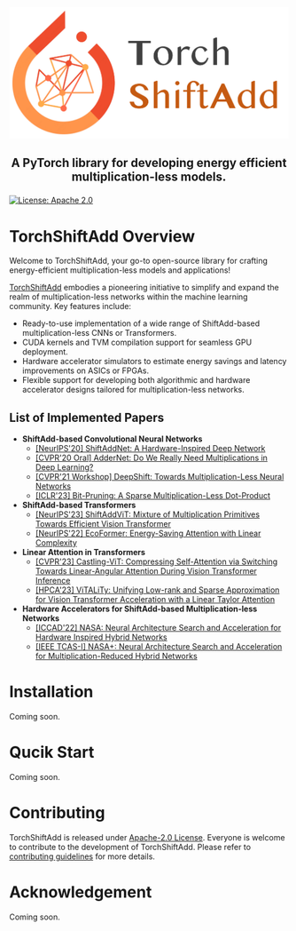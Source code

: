 <p align="center">
    <img src="figs/logo_torchshiftadd.png" alt="torchshiftadd logo" width="600">
</p>

<h2>
    <p align="center">
    A PyTorch library for developing energy efficient multiplication-less models.
    </p>
</h2>

[![License: Apache 2.0](https://img.shields.io/badge/License-Apache%202.0-green)](https://opensource.org/licenses/Apache-2.0)


# TorchShiftAdd Overview

Welcome to TorchShiftAdd, your go-to open-source library for crafting energy-efficient multiplication-less models and applications!

[TorchShiftAdd](https://github.com/ranery/torchshiftadd) embodies a pioneering initiative to simplify and expand the realm of multiplication-less networks within the machine learning community. Key features include:

* Ready-to-use implementation of a wide range of ShiftAdd-based multiplication-less CNNs or Transformers.
* CUDA kernels and TVM compilation support for seamless GPU deployment.
* Hardware accelerator simulators to estimate energy savings and latency improvements on ASICs or FPGAs.
* Flexible support for developing both algorithmic and hardware accelerator designs tailored for multiplication-less networks.

<!-- <details><summary>List of Implemented Papers</summary><p> -->

## List of Implemented Papers
* **ShiftAdd-based Convolutional Neural Networks**
    + [[NeurIPS'20] ShiftAddNet: A Hardware-Inspired Deep Network](https://arxiv.org/abs/2010.12785)
    + [[CVPR'20 Oral] AdderNet: Do We Really Need Multiplications in Deep Learning?](https://arxiv.org/abs/1912.13200)
    + [[CVPR'21 Workshop] DeepShift: Towards Multiplication-Less Neural Networks](https://arxiv.org/abs/1905.13298)
    + [[ICLR'23] Bit-Pruning: A Sparse Multiplication-Less Dot-Product](https://openreview.net/pdf?id=YUDiZcZTI8)
* **ShiftAdd-based Transformers**
    + [[NeurIPS'23] ShiftAddViT: Mixture of Multiplication Primitives Towards Efficient Vision Transformer](https://arxiv.org/abs/2306.06446)
    + [[NeurIPS'22] EcoFormer: Energy-Saving Attention with Linear Complexity](https://arxiv.org/abs/2209.09004)
* **Linear Attention in Transformers**
    + [[CVPR'23] Castling-ViT: Compressing Self-Attention via Switching Towards Linear-Angular Attention During Vision Transformer Inference](https://arxiv.org/abs/2211.10526)
    + [[HPCA'23] ViTALiTy: Unifying Low-rank and Sparse Approximation for Vision Transformer Acceleration with a Linear Taylor Attention](https://arxiv.org/abs/2211.05109)
* **Hardware Accelerators for ShiftAdd-based Multiplication-less Networks**
    + [[ICCAD'22] NASA: Neural Architecture Search and Acceleration for Hardware Inspired Hybrid Networks](https://arxiv.org/abs/2210.13361)
    + [[IEEE TCAS-I] NASA+: Neural Architecture Search and Acceleration for Multiplication-Reduced Hybrid Networks](https://ieeexplore.ieee.org/document/10078392)

# Installation

Coming soon.

# Qucik Start

Coming soon.

# Contributing

TorchShiftAdd is released under [Apache-2.0 License](LICENSE). Everyone is welcome to contribute to the development of TorchShiftAdd. Please refer to [contributing guidelines](CONTRIBUTING.md) for more details.

# Acknowledgement

Coming soon.